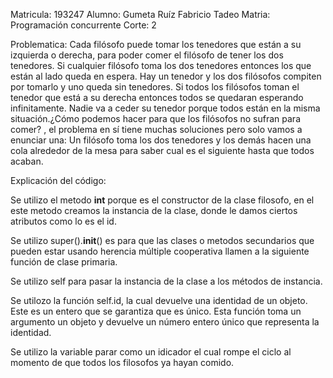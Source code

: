 Matricula: 193247              Alumno: Gumeta Ruíz Fabricio Tadeo           Matria: Programación concurrente            Corte: 2

Problematica:
Cada filósofo puede tomar los tenedores que están a su izquierda o derecha, para poder comer el filósofo de tener los dos tenedores. Si cualquier filósofo toma los dos tenedores entonces los que están al lado queda en espera. Hay un tenedor y los dos filósofos compiten por tomarlo y uno queda sin tenedores. Si todos los filósofos toman el tenedor que está a su derecha entonces todos se quedaran esperando infinitamente. Nadie va a ceder su tenedor porque todos están en la misma situación.¿Cómo podemos hacer para que los filósofos no sufran para comer? , el problema en sí tiene muchas soluciones pero solo vamos a enunciar una: Un filósofo toma los dos tenedores y los demás hacen una cola alrededor de la mesa para saber cual es el siguiente hasta que todos acaban.

Explicación del código:

Se utilizo el metodo __int__ porque es el constructor de la clase filosofo, en el este metodo creamos la instancia de la clase, donde le damos ciertos atributos como lo es el id.

Se utilizo super().__init__() es para que las clases o metodos secundarios que pueden estar usando herencia múltiple cooperativa llamen a la siguiente función de clase primaria.

Se utilizo self para pasar la instancia de la clase a los métodos de instancia.

Se utilozo la función self.id, la cual devuelve una identidad de un objeto. Este es un entero que se garantiza que es único. Esta función toma un argumento un objeto y devuelve un número entero único que representa la identidad.

Se utilizo la variable parar como un idicador el cual rompe el ciclo al momento de que todos los filosofos ya hayan comido.
